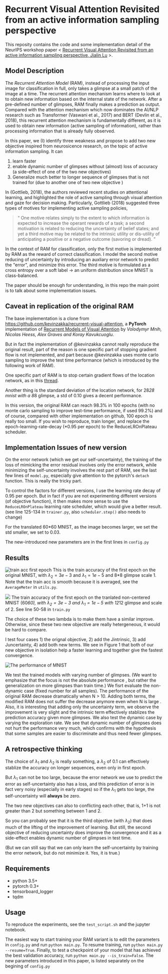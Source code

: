 # Recurrent Visual Attention Revisited from an active information sampling perspective

This reposity contains the code and some implementation detail of the NeurIPS workshop paper < [Recurrent Visual Attention Revisited from an active information sampling perspective, Jialin Lu](https://openreview.net/forum?id=HJlVEQt8Lr) >.

## Model Description

The *Recurrent Attention Model* (RAM), instead of processing the input image for classification in full, only takes a glimpse at a small patch of the image at a time. The recurrent attention mechanism learns where to look at to obtain new information based on the internal state of the network. After a pre-defined number of glimpses, RAM finally makes a prediction as output. Compared with the attention mechanism which now dominates the AI/NLP research such as Transformer (Vaswani et al., 2017) and BERT (Devlin et al., 2018), this recurrent attention mechanism is fundamentally different, as it is used to obtain new information (active sampling of information), rather than processing information that is already fully observed.

In this paper, we (I) identify three weakness and propose to add two new objective inspired from neurosicence research, on the topic of active information sampling. It can
1. learn faster
2. enable dynamic number of glimpses without (almost) loss of accuracy (a side-effect of one of the two new objectives)
3. Generalize much better to longer sequence of glimpses that is not trained for (due to another one of two new objective )

In (Gottlieb, 2018), the authors reviewed recent studies on attentional learning, and highlighted the role of active sampling through visual attention and gaze for decision making. Particularly, Gottlieb (2018) suggested three types of motives for implementing active sampling policies,

> “ One motive relates simply to the extent to which information is expected to increase the operant rewards of a task; a second motivation is related to reducing the uncertainty of belief states; and yet a third motive may be related to the intrinsic utility or dis-utility of anticipating a positive or a negative outcome (savoring or dread). ”

In the context of RAM for classification, only the first motive is implemented by RAM as the reward of correct classification.
I model the second motive reducing of uncertainty by introducing an auxliary error network to predict the "error", and minimize this error.
The third motive is formulated as a cross entropy over a soft label -> an uniform distribution since MNIST is class-balanced.

The paper should be enough for understanding, in this repo the main point is to talk about some implementation issues.

## Caveat in replication of the original RAM

The base implementation is a clone from https://github.com/kevinzakka/recurrent-visual-attention, a **PyTorch** implementation of [Recurrent Models of Visual Attention](https://arxiv.org/abs/1406.6247) by *Volodymyr Mnih, Nicolas Heess, Alex Graves and Koray Kavukcuoglu*.

But in fact the implementation of @kevinzakka cannot really reproduce the original result, part of the reason is one specific part of stopping gradient flow is not implemented, and part because @kevinzakka uses monte carlo sampling to improve the test time performance (which is introduced by the following work of RAM).

One specific part of RAM is to stop certain gradient flows of the location network, as in this [thread](https://github.com/kevinzakka/recurrent-visual-attention/issues/12).

Another thing is the standard deviation of the location network, for 28*28 mnist with a 8*8 glimpse, a std of 0.10 gives a decent performance.

In this version, the original RAM can reach 98.3% in 100 epochs (with no monte carlo sampling to improve test-time performance, if used 99.2%) and of course, compared with other implementation on github, 100 epoch is really too small. If you wish to reproduce, train longer, and replace the epoch-learning-rate-decay (\*0.95 per epoch) to the ReduceLROnPlateau scheduler.

## Implementation Issues of new version

On the error network (which we get our self-uncertainty), the training of the loss of mimicking the error residual involves only the error network, while minimizing the self-uncertainty involves the rest part of RAM, see the last few lines of `model.py`, especially give attention to the pytorch's `detach` function. This is really the tricky part.

To control the factors for different versions, I use the learning rate decay of 0.95 per epoch. But in fact if you are not experimenting different versions (of objective function), it then makes more sense to use the `ReduceLROnPlateau` learning rate scheduler, which would give a better result. (see line 125-134 in `trainer.py`, also `scheduler.step()` also needs to change)

For the translated 60*60 MNIST, as the image becomes larger, we set the std smaller, we set to 0.03.

The new-introduced new parameters are in the first lines in `config.py`


## Results

![train acc first epoch](./plots/convergence_1epoch_original_3e-3_1e-05.png)
This is the train accuracy of the first epoch on the original MNIST, with $λ_2=3e-3$ and $λ_1=1e-5$ and 8*8 glimpse scale 1. Note that the train acc is smooth because it is averaged, see the `AverageMeter` in `utils.py`.

![](./plots/convergence_1epoch_transalted_1e-2_1e-05.png)
The train accuracy of the first epoch on the tranlated non-centered MNIST (60*60), with $λ_2=3e-3$ and $λ_1=1e-5$ with 12*12 glimpse and scale of 2. See line 50-58 in `train.py`

The choice of these two lambda is to make them have a similar improve. Otherwise, since these two new objective are really hetergeneous, it would be hard to compare.

I test four cases 1) the orignal objective, 2) add the Jintrinsic, 3) add Juncertainty, 4) add both new terms. We see in Figure 1 that both of our new objective in isolation help a faster learning and together give the fastest convergence.

![The performance of MNIST](./plots/performance.png)

We test the trained models with varying number of glimpses. (We want to emphasize that the focus is not the absolute performance , but rather the generalization on more glimpses than train time.) We fisrt evaluate the non-dynamic case (fixed number for all samples). The performance of the original RAM decrease dramatically when N > 10. Adding both terms, the modified RAM does not suffer the decrease anymore even when N is large . Also, it is interesting that adding only the uncertainty term, we observe the improvement is very slight and the intrinsic term effectively stablizes the prediction accuracy given more glimpses. We also test the dynamic case by varying the exploration rate. We see that dynamic number of glimpses does not hurt the performance very much, which confirms with the hypothesis that some samples are easier to discriminate and thus need fewer glimpses.

## A retrospective thinking

The choice of $λ_1$ and $λ_2$ is really something, a $λ_2$ of 0.1 can effectively stablize the accuracy on longer sequences, even only in first epoch.

But $λ_1$ can not be too large, because the error network we use to predict the error as self-uncertainty also has a loss, and this prediction of error is in fact very noisy (especially in early stages) so if the $λ_1$ gets too large, the self-uncertainty will  **always** be zero.

The two new objectives can also to conflicting each other, that is, 1+1 is not greater than 2 but something between 1 and 2.

So you can probably see that it is the third objective (with $λ_2$) that does much of the lifting of the improvement of learning. But still, the second objective of reducing uncertainty does improve the convergence and it as a side-effect enables dynamic number of glimpses in test time.

(But we can still say that we can only learn the self-uncertainty by training the error network, but do not minimize it. Yes, it is true.)

## Requirements

- python 3.5+
- pytorch 0.3+
- tensorboard_logger
- tqdm

## Usage

To reproduce the experiments, see the `test_script.sh` and the jupyter notebook.

The easiest way to start training your RAM variant is to edit the parameters in `config.py` and run `python main.py`. To resume training, run `python main.py --resume=True`. Finally, to test a checkpoint of your model that has achieved the best validation accuracy, run `python main.py --is_train=False`. The new parameters introduced in this paper, is listed separately on the begining of `config.py`
